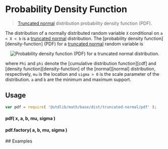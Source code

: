 # Probability Density Function

> [Truncated normal][truncated-normal] distribution probability density function (PDF).

<section class="intro">

The distribution of a normally distributed random variable `X` conditional on `a < X < b`  is a [truncated normal][truncated-normal] distribution.
The [probability density function][density-function] (PDF) for a [truncated normal][truncated-normal] random variable is

<!-- <equation class="equation" label="eq:" align="center" raw="" alt=""> -->

<div class="equation" align="center" data-raw-text="f(x;\mu,\sigma,a,b) =  \begin{cases} \frac{\frac{1}{\sigma}\phi(\frac{x - \mu}{\sigma})}{\Phi(\frac{b - \mu}{\sigma}) - \Phi(\frac{a - \mu}{\sigma}) } &amp; \text{ if } a < x < b \\ 0 &amp; \text{ otherwise }
\end{cases}" data-equation="eq:pdf">
	<img src="" alt="Probability density function (PDF) for a truncated normal distribution.">
	<br>
</div>

<!-- </equation> -->

where `Phi` and `phi` denote the [cumulative distribution function][cdf] and [density function][density-function] of the [normal][normal] distribution, respectively, `mu` is the location  and `sigma > 0` is the scale parameter of the distribution. `a` and `b` are the minimum and maximum support.

</section>

<!-- /.intro -->

<section class="usage">

## Usage
``` javascript
var pdf = require( '@stdlib/math/base/dist/truncated-normal/pdf' );
```

#### pdf( x, a, b, mu, sigma )
#### pdf.factory( a, b, mu, sigma )
</section>

<!-- /.usage -->

<section class="examples">
## Examples

``` javascript
```
</section>

<!-- /.examples -->


<section class="links">

[truncated-normal]: https://en.wikipedia.org/wiki/Truncated_normal_distribution

</section>

<!-- /.links -->
